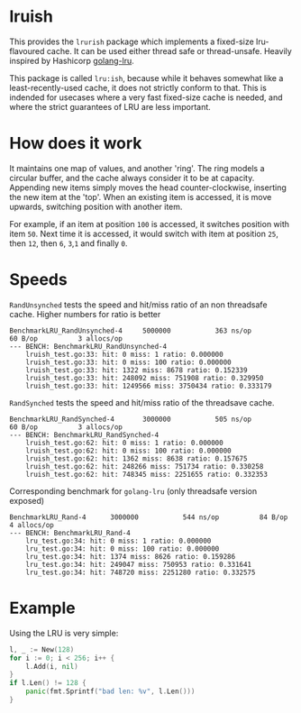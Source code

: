 lruish
==========

This provides the `lrurish` package which implements a fixed-size lru-flavoured cache.
It can be used either thread safe or thread-unsafe. Heavily inspired by Hashicorp [golang-lru](https://github.com/hashicorp/golang-lru).

This package is called `lru:ish`, because while it behaves somewhat like a least-recently-used cache,
it does not strictly conform to that. This is indended for usecases where a very fast fixed-size cache is needed,
and where the strict guarantees of LRU are less important.

How does it work
===============
It maintains one map of values, and another 'ring'. The ring models a circular buffer, and the cache
always consider it to be at capacity.
Appending new items simply moves the head counter-clockwise, inserting the new item at the 'top'.
When an existing item is accessed, it is move upwards, switching position with another item.

For example, if an item at position `100` is accessed, it switches position with item `50`. Next time it is
accessed, it would switch with item at position `25`, then `12`, then `6`, `3`,`1` and finally `0`.

Speeds
=============

`RandUnsynched` tests the speed and hit/miss ratio of an non threadsafe cache. Higher numbers for
ratio is better
```
BenchmarkLRU_RandUnsynched-4   	 5000000	       363 ns/op	      60 B/op	       3 allocs/op
--- BENCH: BenchmarkLRU_RandUnsynched-4
	lruish_test.go:33: hit: 0 miss: 1 ratio: 0.000000
	lruish_test.go:33: hit: 0 miss: 100 ratio: 0.000000
	lruish_test.go:33: hit: 1322 miss: 8678 ratio: 0.152339
	lruish_test.go:33: hit: 248092 miss: 751908 ratio: 0.329950
	lruish_test.go:33: hit: 1249566 miss: 3750434 ratio: 0.333179
```

`RandSynched` tests the speed and hit/miss ratio of the threadsave cache.

```
BenchmarkLRU_RandSynched-4     	 3000000	       505 ns/op	      60 B/op	       3 allocs/op
--- BENCH: BenchmarkLRU_RandSynched-4
	lruish_test.go:62: hit: 0 miss: 1 ratio: 0.000000
	lruish_test.go:62: hit: 0 miss: 100 ratio: 0.000000
	lruish_test.go:62: hit: 1362 miss: 8638 ratio: 0.157675
	lruish_test.go:62: hit: 248266 miss: 751734 ratio: 0.330258
	lruish_test.go:62: hit: 748345 miss: 2251655 ratio: 0.332353
```

Corresponding benchmark for `golang-lru` (only threadsafe version exposed)
```
BenchmarkLRU_Rand-4   	 3000000	       544 ns/op	      84 B/op	       4 allocs/op
--- BENCH: BenchmarkLRU_Rand-4
	lru_test.go:34: hit: 0 miss: 1 ratio: 0.000000
	lru_test.go:34: hit: 0 miss: 100 ratio: 0.000000
	lru_test.go:34: hit: 1374 miss: 8626 ratio: 0.159286
	lru_test.go:34: hit: 249047 miss: 750953 ratio: 0.331641
	lru_test.go:34: hit: 748720 miss: 2251280 ratio: 0.332575
```

Example
=======

Using the LRU is very simple:

```go
l, _ := New(128)
for i := 0; i < 256; i++ {
    l.Add(i, nil)
}
if l.Len() != 128 {
    panic(fmt.Sprintf("bad len: %v", l.Len()))
}
```
